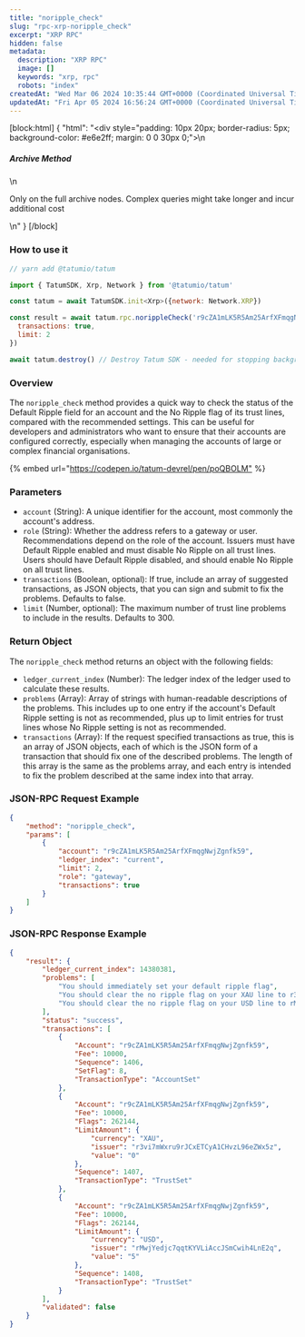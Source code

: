 ```yaml
---
title: "noripple_check"
slug: "rpc-xrp-noripple_check"
excerpt: "XRP RPC"
hidden: false
metadata: 
  description: "XRP RPC"
  image: []
  keywords: "xrp, rpc"
  robots: "index"
createdAt: "Wed Mar 06 2024 10:35:44 GMT+0000 (Coordinated Universal Time)"
updatedAt: "Fri Apr 05 2024 16:56:24 GMT+0000 (Coordinated Universal Time)"
---
```

[block:html]
{
  "html": "<div style=\"padding: 10px 20px; border-radius: 5px; background-color: #e6e2ff; margin: 0 0 30px 0;\">\n  <h5>Archive Method</h5>\n  <p>Only on the full archive nodes. Complex queries might take longer and incur additional cost</p>\n</div>"
}
[/block]


### How to use it

```javascript
// yarn add @tatumio/tatum

import { TatumSDK, Xrp, Network } from '@tatumio/tatum'

const tatum = await TatumSDK.init<Xrp>({network: Network.XRP})

const result = await tatum.rpc.norippleCheck('r9cZA1mLK5R5Am25ArfXFmqgNwjZgnfk59', 'gateway', {
  transactions: true,
  limit: 2
})

await tatum.destroy() // Destroy Tatum SDK - needed for stopping background jobs
```

### Overview

The `noripple_check` method provides a quick way to check the status of the Default Ripple field for an account and the No Ripple flag of its trust lines, compared with the recommended settings. This can be useful for developers and administrators who want to ensure that their accounts are configured correctly, especially when managing the accounts of large or complex financial organisations.

{% embed url="<https://codepen.io/tatum-devrel/pen/poQBOLM"> %}

### Parameters

- `account` (String): A unique identifier for the account, most commonly the account's address.
- `role` (String): Whether the address refers to a gateway or user. Recommendations depend on the role of the account. Issuers must have Default Ripple enabled and must disable No Ripple on all trust lines. Users should have Default Ripple disabled, and should enable No Ripple on all trust lines.
- `transactions` (Boolean, optional): If true, include an array of suggested transactions, as JSON objects, that you can sign and submit to fix the problems. Defaults to false.
- `limit` (Number, optional): The maximum number of trust line problems to include in the results. Defaults to 300.

### Return Object

The `noripple_check` method returns an object with the following fields:

- `ledger_current_index` (Number): The ledger index of the ledger used to calculate these results.
- `problems` (Array): Array of strings with human-readable descriptions of the problems. This includes up to one entry if the account's Default Ripple setting is not as recommended, plus up to limit entries for trust lines whose No Ripple setting is not as recommended.
- `transactions` (Array): If the request specified transactions as true, this is an array of JSON objects, each of which is the JSON form of a transaction that should fix one of the described problems. The length of this array is the same as the problems array, and each entry is intended to fix the problem described at the same index into that array.

### JSON-RPC Request Example

```json
{
    "method": "noripple_check",
    "params": [
        {
            "account": "r9cZA1mLK5R5Am25ArfXFmqgNwjZgnfk59",
            "ledger_index": "current",
            "limit": 2,
            "role": "gateway",
            "transactions": true
        }
    ]
}
```

### JSON-RPC Response Example

```json
{
    "result": {
        "ledger_current_index": 14380381,
        "problems": [
            "You should immediately set your default ripple flag",
            "You should clear the no ripple flag on your XAU line to r3vi7mWxru9rJCxETCyA1CHvzL96eZWx5z",
            "You should clear the no ripple flag on your USD line to rMwjYedjc7qqtKYVLiAccJSmCwih4LnE2q"
        ],
        "status": "success",
        "transactions": [
            {
                "Account": "r9cZA1mLK5R5Am25ArfXFmqgNwjZgnfk59",
                "Fee": 10000,
                "Sequence": 1406,
                "SetFlag": 8,
                "TransactionType": "AccountSet"
            },
            {
                "Account": "r9cZA1mLK5R5Am25ArfXFmqgNwjZgnfk59",
                "Fee": 10000,
                "Flags": 262144,
                "LimitAmount": {
                    "currency": "XAU",
                    "issuer": "r3vi7mWxru9rJCxETCyA1CHvzL96eZWx5z",
                    "value": "0"
                },
                "Sequence": 1407,
                "TransactionType": "TrustSet"
            },
            {
                "Account": "r9cZA1mLK5R5Am25ArfXFmqgNwjZgnfk59",
                "Fee": 10000,
                "Flags": 262144,
                "LimitAmount": {
                    "currency": "USD",
                    "issuer": "rMwjYedjc7qqtKYVLiAccJSmCwih4LnE2q",
                    "value": "5"
                },
                "Sequence": 1408,
                "TransactionType": "TrustSet"
            }
        ],
        "validated": false
    }
}
```
